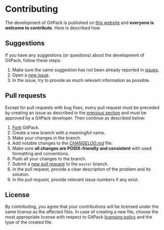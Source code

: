 # Contributing

The development of GitPack is published on [this website](https://github.com/dominiksalvet/gitpack) and **everyone is welcome to contribute**. Here is described how.

## Suggestions

If you have any suggestions (or questions) about the development of GitPack, follow these steps:

1. Make sure the same suggestion has not been already reported in [issues](https://github.com/dominiksalvet/gitpack/issues).
2. Open a [new issue](https://github.com/dominiksalvet/gitpack/issues/new/choose).
3. In the issue, try to provide as much relevant information as possible.

## Pull requests

Except for pull requests with bug fixes, every pull request must be preceded by creating an issue as described in the [previous section](#suggestions) and must be approved by a GitPack developer. Then continue as described below:

1. [Fork](https://github.com/dominiksalvet/gitpack/fork) GitPack.
2. Create a new branch with a meaningful name.
3. Make your changes in the branch.
4. Add notable changes to the [*CHANGELOG.md*](CHANGELOG.md) file.
5. Make sure **all changes are POSIX-friendly and consistent** with used formatting and conventions.
6. Push all your changes to the branch.
7. Submit a [new pull request](https://github.com/dominiksalvet/gitpack/pulls) to the `master` branch.
8. In the pull request, provide a clear description of the problem and its solution.
9. In the pull request, provide relevant issue numbers if any exist.

## License

By contributing, you agree that your contributions will be licensed under the same license as the affected files. In case of creating a new file, choose the most appropriate license with respect to GitPack [licensing policy](README.md#license) and the type of the created file.
